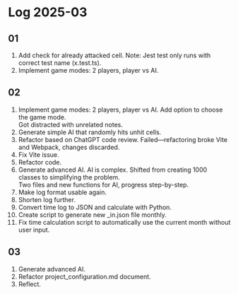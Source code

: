 # Log 2025-03

## 01

1. Add check for already attacked cell.
   Note: Jest test only runs with correct test name (x.test.ts).
2. Implement game modes: 2 players, player vs AI.

## 02

1. Implement game modes: 2 players, player vs AI.
   Add option to choose the game mode.  
   Got distracted with unrelated notes.  
2. Generate simple AI that randomly hits unhit cells.
3. Refactor based on ChatGPT code review.
   Failed—refactoring broke Vite and Webpack, changes discarded.
4. Fix Vite issue.
5. Refactor code.
6. Generate advanced AI.
   AI is complex. Shifted from creating 1000 classes to simplifying the problem.  
   Two files and new functions for AI, progress step-by-step.  
7. Make log format usable again.  
8. Shorten log further.
9. Convert time log to JSON and calculate with Python.
10. Create script to generate new _in.json file monthly.
11. Fix time calculation script to automatically use the current month without user input.

## 03

1. Generate advanced AI.
2. Refactor project_configuration.md document.
3. Reflect.
